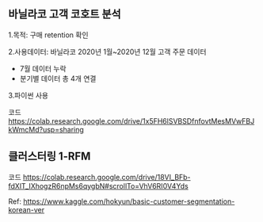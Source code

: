 ## 바닐라코 고객 코호트 분석
1.목적: 구매 retention 확인

2.사용데이터: 바닐라코 2020년 1월~2020년 12월 고객 주문 데이터
- 7월 데이터 누락
- 분기별 데이터 총 4개 연결

3.파이썬 사용

코드
https://colab.research.google.com/drive/1x5FH6lSVBSDfnfovtMesMVwFBJkWmcMd?usp=sharing




## 클러스터링 1-RFM
코드
https://colab.research.google.com/drive/18VI_BFb-fdXlT_IXhogzR6npMs6qygbN#scrollTo=VhV6RI0V4Yds

Ref: https://www.kaggle.com/hokyun/basic-customer-segmentation-korean-ver
